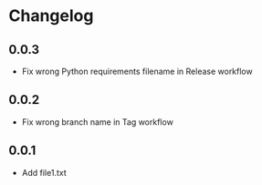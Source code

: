 # Changelog

## 0.0.3

- Fix wrong Python requirements filename in Release workflow

## 0.0.2

- Fix wrong branch name in Tag workflow

## 0.0.1

- Add file1.txt
